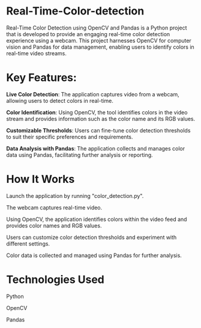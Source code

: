 # Real-Time-Color-detection
Real-Time Color Detection using OpenCV and Pandas is a Python project that is developed to provide an engaging real-time color detection experience using a webcam. This project harnesses OpenCV for computer vision and Pandas for data management, enabling users to identify colors in real-time video streams.

# Key Features:

**Live Color Detection**: The application captures video from a webcam, allowing users to detect colors in real-time.

**Color Identification**: Using OpenCV, the tool identifies colors in the video stream and provides information such as the color name and its RGB values.

**Customizable Thresholds**: Users can fine-tune color detection thresholds to suit their specific preferences and requirements.

**Data Analysis with Pandas**: The application collects and manages color data using Pandas, facilitating further analysis or reporting.

# How It Works

Launch the application by running "color_detection.py".

The webcam captures real-time video.

Using OpenCV, the application identifies colors within the video feed and provides color names and RGB values.

Users can customize color detection thresholds and experiment with different settings.

Color data is collected and managed using Pandas for further analysis.

# Technologies Used

Python 

OpenCV

Pandas




